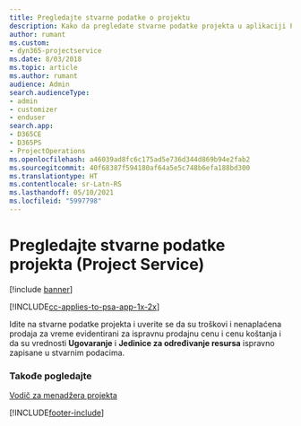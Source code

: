 ```yaml
---
title: Pregledajte stvarne podatke o projektu
description: Kako da pregledate stvarne podatke projekta u aplikaciji Project Service
author: rumant
ms.custom:
- dyn365-projectservice
ms.date: 8/03/2018
ms.topic: article
ms.author: rumant
audience: Admin
search.audienceType:
- admin
- customizer
- enduser
search.app:
- D365CE
- D365PS
- ProjectOperations
ms.openlocfilehash: a46039ad8fc6c175ad5e736d344d869b94e2fab2
ms.sourcegitcommit: 40f68387f594180af64a5e5c748b6efa188bd300
ms.translationtype: HT
ms.contentlocale: sr-Latn-RS
ms.lasthandoff: 05/10/2021
ms.locfileid: "5997798"
---
```

# <a name="review-project-actuals-project-service"></a>Pregledajte stvarne podatke projekta (Project Service)

[!include [banner](../includes/psa-now-project-operations.md)]

[!INCLUDE[cc-applies-to-psa-app-1x-2x](../includes/cc-applies-to-psa-app-1x-2x.md)]

Idite na stvarne podatke projekta i uverite se da su troškovi i nenaplaćena prodaja za vreme evidentirani za ispravnu prodajnu cenu i cenu koštanja i da su vrednosti **Ugovaranje** i **Jedinice za određivanje resursa** ispravno zapisane u stvarnim podacima.  
  
### <a name="see-also"></a>Takođe pogledajte  
 [Vodič za menadžera projekta](../psa/project-manager-guide.md)


[!INCLUDE[footer-include](../includes/footer-banner.md)]